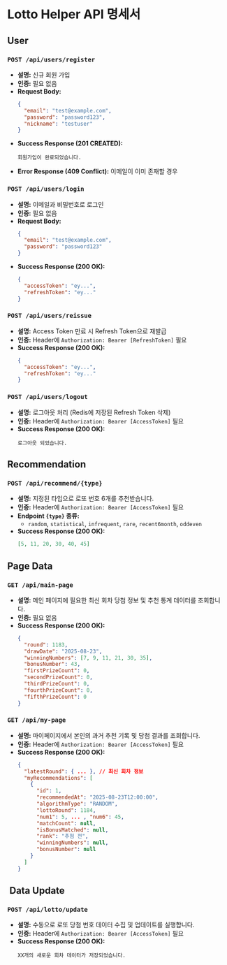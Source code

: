 # Lotto Helper API 명세서

## User

### `POST /api/users/register`

- **설명:** 신규 회원 가입
- **인증:** 필요 없음
- **Request Body:**
    ```json
    {
      "email": "test@example.com",
      "password": "password123",
      "nickname": "testuser"
    }
    ```
- **Success Response (201 CREATED):**
    ```
    회원가입이 완료되었습니다.
    ```
- **Error Response (409 Conflict):** 이메일이 이미 존재할 경우

### `POST /api/users/login`

- **설명:** 이메일과 비밀번호로 로그인
- **인증:** 필요 없음
- **Request Body:**
    ```json
    {
      "email": "test@example.com",
      "password": "password123"
    }
    ```
- **Success Response (200 OK):**
    ```json
    {
      "accessToken": "ey...",
      "refreshToken": "ey..."
    }
    ```

### `POST /api/users/reissue`

- **설명:** Access Token 만료 시 Refresh Token으로 재발급
- **인증:** Header에 `Authorization: Bearer [RefreshToken]` 필요
- **Success Response (200 OK):**
    ```json
    {
      "accessToken": "ey...",
      "refreshToken": "ey..."
    }
    ```

### `POST /api/users/logout`

- **설명:** 로그아웃 처리 (Redis에 저장된 Refresh Token 삭제)
- **인증:** Header에 `Authorization: Bearer [AccessToken]` 필요
- **Success Response (200 OK):**
    ```
    로그아웃 되었습니다.
    ```

## Recommendation

### `POST /api/recommend/{type}`

- **설명:** 지정된 타입으로 로또 번호 6개를 추천받습니다.
- **인증:** Header에 `Authorization: Bearer [AccessToken]` 필요
- **Endpoint `{type}` 종류:**
    - `random`, `statistical`, `infrequent`, `rare`, `recent6month`, `oddeven`
- **Success Response (200 OK):**
    ```json
    [5, 11, 20, 30, 40, 45]
    ```

## Page Data

### `GET /api/main-page`

- **설명:** 메인 페이지에 필요한 최신 회차 당첨 정보 및 추천 통계 데이터를 조회합니다.
- **인증:** 필요 없음
- **Success Response (200 OK):**
    ```json
    {
      "round": 1183,
      "drawDate": "2025-08-23",
      "winningNumbers": [7, 9, 11, 21, 30, 35],
      "bonusNumber": 43,
      "firstPrizeCount": 0,
      "secondPrizeCount": 0,
      "thirdPrizeCount": 0,
      "fourthPrizeCount": 0,
      "fifthPrizeCount": 0
    }
    ```

### `GET /api/my-page`

- **설명:** 마이페이지에서 본인의 과거 추천 기록 및 당첨 결과를 조회합니다.
- **인증:** Header에 `Authorization: Bearer [AccessToken]` 필요
- **Success Response (200 OK):**
    ```json
    {
      "latestRound": { ... }, // 최신 회차 정보
      "myRecommendations": [
        {
          "id": 1,
          "recommendedAt": "2025-08-23T12:00:00",
          "algorithmType": "RANDOM",
          "lottoRound": 1184,
          "num1": 5, ... , "num6": 45,
          "matchCount": null,
          "isBonusMatched": null,
          "rank": "추첨 전",
          "winningNumbers": null,
          "bonusNumber": null
        }
      ]
    }
    ```

## ️ Data Update

### `POST /api/lotto/update`

- **설명:** 수동으로 로또 당첨 번호 데이터 수집 및 업데이트를 실행합니다.
- **인증:** Header에 `Authorization: Bearer [AccessToken]` 필요
- **Success Response (200 OK):**
    ```
    XX개의 새로운 회차 데이터가 저장되었습니다.
    ```